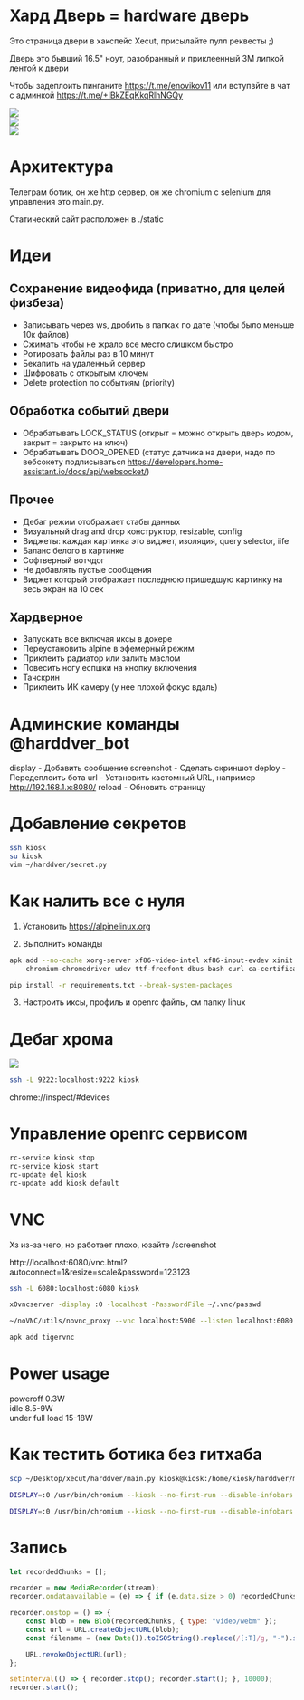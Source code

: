 # Хард Дверь = hardware дверь

Это страница двери в хакспейс Xecut, присылайте пулл реквесты ;)  

Дверь это бывший 16.5" ноут, разобранный и приклеенный 3M липкой лентой к двери  

Чтобы задеплоить пинганите https://t.me/enovikov11 или вступвйте в чат с админкой https://t.me/+IBkZEqKkqRlhNGQy  

<img src="./docs/detailed.jpg"></img><br/>
<img src="./docs/pano.jpg"></img><br/>
<img src="./docs/back.jpg"></img><br/>

# Архитектура

Телеграм ботик, он же http сервер, он же chromium с selenium для управления это main.py.  

Статический сайт расположен в ./static  

# Идеи

## Сохранение видеофида (приватно, для целей физбеза)

- Записывать через ws, дробить в папках по дате (чтобы было меньше 10к файлов)
- Сжимать чтобы не жрало все место слишком быстро
- Ротировать файлы раз в 10 минут
- Бекапить на удаленный сервер
- Шифровать с открытым ключем
- Delete protection по событиям (priority)

## Обработка событий двери

- Обрабатывать LOCK_STATUS (открыт = можно открыть дверь кодом, закрыт = закрыто на ключ)
- Обрабатывать DOOR_OPENED (статус датчика на двери, надо по вебсокету подписываться https://developers.home-assistant.io/docs/api/websocket/)

## Прочее

- Дебаг режим отображает стабы данных
- Визуальный drag and drop конструктор, resizable, config
- Виджеты: каждая картинка это виджет, изоляция, query selector, iife
- Баланс белого в картинке
- Софтверный вотчдог
- Не добавлять пустые сообщения
- Виджет который отображает последнюю пришедшую картинку на весь экран на 10 сек

## Хардверное

- Запускать все включая иксы в докере
- Переустановить alpine в эфемерный режим
- Приклеить радиатор или залить маслом
- Повесить ногу еспшки на кнопку включения
- Тачскрин
- Приклеить ИК камеру (у нее плохой фокус вдаль)

# Админские команды @harddver_bot

display - Добавить сообщение
screenshot - Сделать скриншот
deploy - Передеплоить бота
url - Установить кастомный URL, например http://192.168.1.x:8080/
reload - Обновить страницу

# Добавление секретов

```bash
ssh kiosk
su kiosk
vim ~/harddver/secret.py
```

# Как налить все с нуля

1. Установить https://alpinelinux.org  

2. Выполнить команды  

```bash
apk add --no-cache xorg-server xf86-video-intel xf86-input-evdev xinit chromium openbox chromium \
    chromium-chromedriver udev ttf-freefont dbus bash curl ca-certificates xdg-utils

pip install -r requirements.txt --break-system-packages
```

3. Настроить иксы, профиль и openrc файлы, см папку linux

# Дебаг хрома

<img src="./docs/debug.png"></img>

```bash
ssh -L 9222:localhost:9222 kiosk
```

chrome://inspect/#devices

# Управление openrc сервисом

```bash
rc-service kiosk stop
rc-service kiosk start
rc-update del kiosk
rc-update add kiosk default
```

# VNC

Хз из-за чего, но работает плохо, юзайте /screenshot

http://localhost:6080/vnc.html?autoconnect=1&resize=scale&password=123123

```bash
ssh -L 6080:localhost:6080 kiosk

x0vncserver -display :0 -localhost -PasswordFile ~/.vnc/passwd

~/noVNC/utils/novnc_proxy --vnc localhost:5900 --listen localhost:6080

apk add tigervnc
```

# Power usage

poweroff 0.3W  
idle 8.5-9W  
under full load 15-18W  

# Как тестить ботика без гитхаба

```bash
scp ~/Desktop/xecut/harddver/main.py kiosk@kiosk:/home/kiosk/harddver/main.py

DISPLAY=:0 /usr/bin/chromium --kiosk --no-first-run --disable-infobars --noerrdialogs --use-fake-ui-for-media-stream  http://192.168.1.58:8000/

DISPLAY=:0 /usr/bin/chromium --kiosk --no-first-run --disable-infobars --noerrdialogs --use-fake-ui-for-media-stream file:///root/kiosk-website/index.html
```

# Запись

```js
let recordedChunks = [];

recorder = new MediaRecorder(stream);
recorder.ondataavailable = (e) => { if (e.data.size > 0) recordedChunks.push(e.data); };

recorder.onstop = () => {
    const blob = new Blob(recordedChunks, { type: "video/webm" });
    const url = URL.createObjectURL(blob);
    const filename = (new Date()).toISOString().replace(/[:T]/g, "-").split(".")[0] + ".webm";

    URL.revokeObjectURL(url);
};

setInterval(() => { recorder.stop(); recorder.start(); }, 10000);
recorder.start();
```
